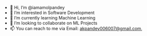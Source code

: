 - 👋 Hi, I’m @iamamolpandey
- 👀 I’m interested in Software Development
- 🌱 I’m currently learning Machine Learning
- 💞️ I’m looking to collaborate on ML Projects
- 📫 You can reach to me via Email: akpandey006007@gmail.com, 


